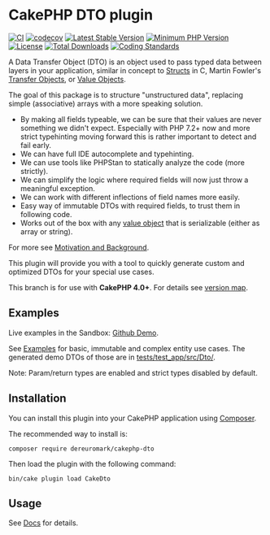 # CakePHP DTO plugin

[![CI](https://github.com/dereuromark/cakephp-dto/workflows/CI/badge.svg?branch=master)](https://github.com/dereuromark/cakephp-dto/actions?query=workflow%3ACI+branch%3Amaster)
[![codecov](https://img.shields.io/codecov/c/github/dereuromark/cakephp-dto/master.svg)](https://codecov.io/gh/dereuromark/cakephp-dto)
[![Latest Stable Version](https://poser.pugx.org/dereuromark/cakephp-dto/v/stable.svg)](https://packagist.org/packages/dereuromark/cakephp-dto)
[![Minimum PHP Version](http://img.shields.io/badge/php-%3E%3D%207.2-8892BF.svg)](https://php.net/)
[![License](https://poser.pugx.org/dereuromark/cakephp-dto/license.svg)](https://packagist.org/packages/dereuromark/cakephp-dto)
[![Total Downloads](https://poser.pugx.org/dereuromark/cakephp-dto/d/total.svg)](https://packagist.org/packages/dereuromark/cakephp-dto)
[![Coding Standards](https://img.shields.io/badge/cs-PSR--2--R-yellow.svg)](https://github.com/php-fig-rectified/fig-rectified-standards)

A Data Transfer Object (DTO) is an object used to pass typed data between layers in your application, similar in
concept to [Structs](https://en.wikipedia.org/wiki/Struct_(C_programming_language)) in C, Martin Fowler's [Transfer
 Objects](http://martinfowler.com/eaaCatalog/dataTransferObject.html), or [Value Objects](https://en.wikipedia.org/wiki/Value_object).

The goal of this package is to structure "unstructured data", replacing simple (associative) arrays with a more speaking solution.

- By making all fields typeable, we can be sure that their values are never something we didn't expect.
Especially with PHP 7.2+ now and more strict typehinting moving forward this is rather important to detect and fail early.
- We can have full IDE autocomplete and typehinting.
- We can use tools like PHPStan to statically analyze the code (more strictly).
- We can simplify the logic where required fields will now just throw a meaningful exception.
- We can work with different inflections of field names more easily.
- Easy way of immutable DTOs with required fields, to trust them in following code.
- Works out of the box with any [value object](https://github.com/Serhii-DV/awesome-php-value-objects) that is serializable (either as array or string).

For more see [Motivation and Background](/docs/Motivation.md).

This plugin will provide you with a tool to quickly generate custom and optimized DTOs for your special use cases.

This branch is for use with **CakePHP 4.0+**. For details see [version map](https://github.com/dereuromark/cakephp-dto/wiki#cakephp-version-map).

## Examples

Live examples in the Sandbox: [Github Demo](https://sandbox.dereuromark.de/sandbox/dto-examples/github).

See [Examples](docs/Examples.md) for basic, immutable and complex entity use cases.
The generated demo DTOs of those are in [tests/test_app/src/Dto/](tests/test_app/src/Dto/).

Note: Param/return types are enabled and strict types disabled by default.

## Installation

You can install this plugin into your CakePHP application using [Composer](https://getcomposer.org/).

The recommended way to install is:

```
composer require dereuromark/cakephp-dto
```

Then load the plugin with the following command:
```
bin/cake plugin load CakeDto
```

## Usage

See [Docs](/docs) for details.
